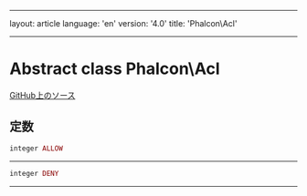 * * *

layout: article language: 'en' version: '4.0' title: 'Phalcon\Acl'

* * *

# Abstract class **Phalcon\Acl**

<a href="https://github.com/phalcon/cphalcon/tree/v4.0.0/phalcon/acl.zep" class="btn btn-default btn-sm">GitHub上のソース</a>

## 定数

```php
integer ALLOW
```

* * *

```php
integer DENY
```

* * *